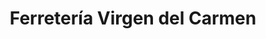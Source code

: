 ---
title: "Ferretería Virgen del Carmen"
url: /pisco/ferreteria-virgen-del-carmen/
shop: comercio
---
